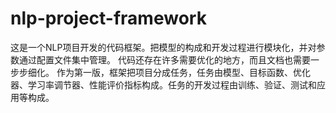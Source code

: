 # nlp-project-framework

这是一个NLP项目开发的代码框架。把模型的构成和开发过程进行模块化，并对参数通过配置文件集中管理。
代码还存在许多需要优化的地方，而且文档也需要一步步细化。
作为第一版，框架把项目分成任务，任务由模型、目标函数、优化器、学习率调节器、性能评价指标构成。任务的开发过程由训练、验证、测试和应用等构成。